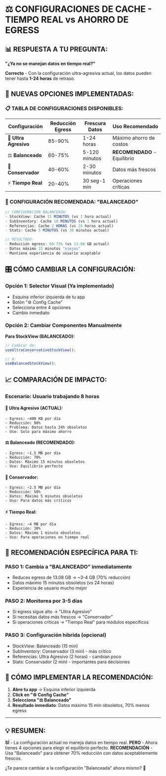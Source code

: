 # ⚖️ CONFIGURACIONES DE CACHE - TIEMPO REAL vs AHORRO DE EGRESS

## 📊 **RESPUESTA A TU PREGUNTA:**

**"¿Ya no se manejan datos en tiempo real?"**

**Correcto** - Con la configuración ultra-agresiva actual, los datos pueden tener hasta **1-24 horas** de retraso.

## 🎯 **NUEVAS OPCIONES IMPLEMENTADAS:**

### 📋 **TABLA DE CONFIGURACIONES DISPONIBLES:**

| Configuración         | Reducción Egress | Frescura Datos | Uso Recomendado              |
| --------------------- | ---------------- | -------------- | ---------------------------- |
| 🚨 **Ultra Agresivo** | 85-90%           | 1-24 horas     | Máximo ahorro de costos      |
| ⚖️ **Balanceado**     | 60-75%           | 5-120 minutos  | **RECOMENDADO** - Equilibrio |
| 🔄 **Conservador**    | 40-60%           | 2-30 minutos   | Datos más frescos            |
| ⚡ **Tiempo Real**    | 20-40%           | 30 seg-1 min   | Operaciones críticas         |

### 🎯 **CONFIGURACIÓN RECOMENDADA: "BALANCEADO"**

```javascript
// CONFIGURACIÓN BALANCEADA:
- StockView: Cache 15 MINUTOS (vs 1 hora actual)
- SubInventory: Cache 10 MINUTOS (vs 1 hora actual)
- Referencias: Cache 2 HORAS (vs 24 horas actual)
- Stats: Cache 5 MINUTOS (vs 30 minutos actual)

// RESULTADO:
- Reducción egress: 60-75% (vs 13.08 GB actual)
- Datos máximo 15 minutos "viejos"
- Mantiene experiencia de usuario aceptable
```

## 🎛️ **CÓMO CAMBIAR LA CONFIGURACIÓN:**

### **Opción 1: Selector Visual** (Ya implementado)

- Esquina inferior izquierda de tu app
- Botón "⚙️ Config Cache"
- Selecciona entre 4 opciones
- Cambio inmediato

### **Opción 2: Cambiar Componentes Manualmente**

**Para StockView (BALANCEADO):**

```javascript
// Cambiar de:
useUltraConservativeStockView();

// A:
useBalancedStockView();
```

## 📈 **COMPARACIÓN DE IMPACTO:**

### **Escenario: Usuario trabajando 8 horas**

#### 🚨 **Ultra Agresivo (ACTUAL):**

```
- Egress: ~400 KB por día
- Reducción: 90%
- Problema: Datos hasta 24h obsoletos
- Uso: Solo para máximo ahorro
```

#### ⚖️ **Balanceado (RECOMENDADO):**

```
- Egress: ~1.5 MB por día
- Reducción: 70%
- Datos: Máximo 15 minutos obsoletos
- Uso: Equilibrio perfecto
```

#### 🔄 **Conservador:**

```
- Egress: ~2.5 MB por día
- Reducción: 50%
- Datos: Máximo 5 minutos obsoletos
- Uso: Para datos más críticos
```

#### ⚡ **Tiempo Real:**

```
- Egress: ~4 MB por día
- Reducción: 30%
- Datos: Máximo 1 minuto obsoletos
- Uso: Para operaciones en tiempo real
```

## 🎯 **RECOMENDACIÓN ESPECÍFICA PARA TI:**

### **PASO 1: Cambia a "BALANCEADO" inmediatamente**

- Reduces egress de 13.08 GB → ~3-4 GB (70% reducción)
- Datos máximo 15 minutos obsoletos (vs 24 horas)
- Experiencia de usuario mucho mejor

### **PASO 2: Monitorea por 3-5 días**

- Si egress sigue alto → "Ultra Agresivo"
- Si necesitas datos más frescos → "Conservador"
- Si operaciones críticas → "Tiempo Real" para módulos específicos

### **PASO 3: Configuración híbrida** (opcional)

- StockView: Balanceado (15 min)
- SubInventory: Conservador (3 min) - más crítico
- Referencias: Ultra Agresivo (2 horas) - cambian poco
- Stats: Conservador (2 min) - importantes para decisiones

## 🚀 **CÓMO IMPLEMENTAR LA RECOMENDACIÓN:**

1. **Abre tu app** → Esquina inferior izquierda
2. **Click en "⚙️ Config Cache"**
3. **Selecciona "⚖️ Balanceado"**
4. **Resultado inmediato**: Datos máximo 15 min obsoletos, 70% menos egress

---

## 💡 **RESUMEN:**

**SÍ** - La configuración actual no maneja datos en tiempo real.
**PERO** - Ahora tienes 4 opciones para elegir el equilibrio perfecto.
**RECOMENDACIÓN** - Usa "Balanceado" para obtener 70% reducción con datos aceptablemente frescos.

¿Te parece cambiar a la configuración "Balanceada" ahora mismo? 🎯
